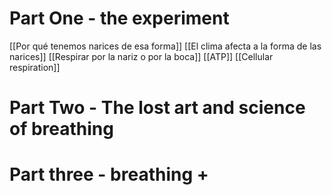 
# Part One - the experiment 
[[Por qué tenemos narices de esa forma]]
[[El clima afecta a la forma de las narices]]
[[Respirar por la nariz o por la boca]]
[[ATP]]
[[Cellular respiration]]
# Part Two - The lost art and science of breathing 




# Part three - breathing + 



